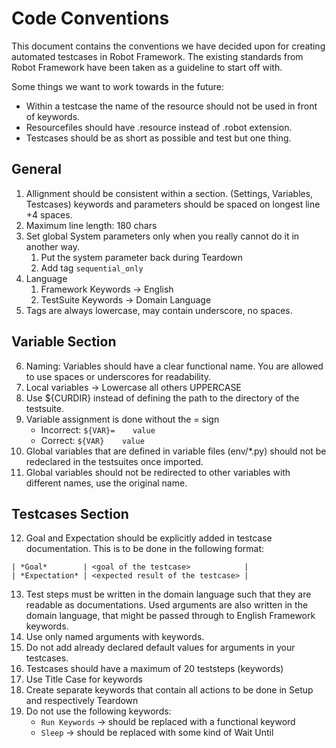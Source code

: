 # Code Conventions

This document contains the conventions we have decided upon for creating automated testcases in Robot Framework. The existing standards from Robot Framework have been taken as a guideline to start off with.

Some things we want to work towards in the future:
*  Within a testcase the name of the resource should not be used in front of keywords.
* Resourcefiles should have .resource instead of .robot extension.
* Testcases should be as short as possible and test but one thing.

## General
1. Allignment should be consistent within a section. (Settings, Variables, Testcases) keywords and parameters should be spaced on longest line +4 spaces.
2. Maximum line length: 180 chars
3. Set global System parameters only when you really cannot do it in another way.
    1. Put the system parameter back during Teardown
    2. Add tag `sequential_only`
4. Language
    1. Framework Keywords -> English
    2. TestSuite Keywords -> Domain Language
5. Tags are always lowercase, may contain underscore, no spaces.

## Variable Section
6. Naming: Variables should have a clear functional name. You are allowed to use spaces or underscores for readability.
7. Local variables -> Lowercase all others UPPERCASE
8. Use ${CURDIR} instead of defining the path to the directory of the testsuite.
9. Variable assignment is done without the = sign
    - Incorrect: `${VAR}=    value`
    - Correct:   `${VAR}    value`
10. Global variables that are defined in variable files (env/*.py) should not be redeclared in the testsuites once imported.
11. Global variables should not be redirected to other variables with different names, use the original name.

## Testcases Section
12. Goal and Expectation should be explicitly added in testcase documentation. This is to be done in the following format:
```
| *Goal*        | <goal of the testcase>            |
| *Expectation* | <expected result of the testcase> |
```
13. Test steps must be written in the domain language such that they are readable as documentations. Used arguments are also written in the domain language, that might be passed through to English Framework keywords.
14. Use only named arguments with keywords.
15. Do not add already declared default values for arguments in your testcases.
16. Testcases should have a maximum of 20 teststeps (keywords)
17. Use Title Case for keywords
18. Create separate keywords that contain all actions to be done in Setup and respectively Teardown
19. Do not use the following keywords:
    - `Run Keywords` -> should be replaced with a functional keyword
    - `Sleep` -> should be replaced with some kind of Wait Until